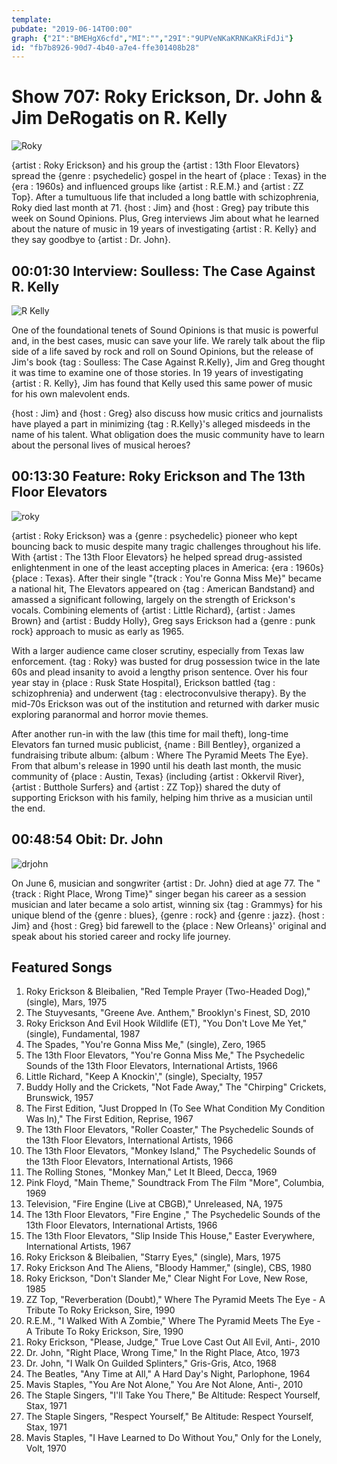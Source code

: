 ```yaml
---
template: 
pubdate: "2019-06-14T00:00"
graph: {"2I":"BMEHgX6cfd","MI":"","29I":"9UPVeNKaKRNKaKRiFdJi"}
id: "fb7b8926-90d7-4b40-a7e4-ffe301408b28"
---
```






# Show 707: Roky Erickson, Dr. John & Jim DeRogatis on R. Kelly

![Roky](https://static.soundopinions.org/images/2019/rokyerickson-16.jpg)

{artist : Roky Erickson} and his group the {artist : 13th Floor Elevators} spread the {genre : psychedelic} gospel in the heart of {place : Texas} in the {era : 1960s} and influenced groups like {artist : R.E.M.} and {artist : ZZ Top}. After a tumultuous life that included a long battle with schizophrenia, Roky died last month at 71. {host : Jim} and {host : Greg} pay tribute this week on Sound Opinions. Plus, Greg interviews Jim about what he learned about the nature of music in 19 years of investigating {artist : R. Kelly} and they say goodbye to {artist : Dr. John}.



## 00:01:30 Interview: Soulless: The Case Against R. Kelly

![R Kelly](https://static.soundopinions.org/assets/707/2I0.jpg)

One of the foundational tenets of Sound Opinions is that music is powerful and, in the best cases, music can save your life. We rarely talk about the flip side of a life saved by rock and roll on Sound Opinions, but the release of Jim's book {tag : Soulless: The Case Against R.Kelly}, Jim and Greg thought it was time to examine one of those stories. In 19 years of investigating {artist : R. Kelly}, Jim has found that Kelly used this same power of music for his own malevolent ends.

{host : Jim} and {host : Greg} also discuss how music critics and journalists have played a part in minimizing {tag : R.Kelly}'s alleged misdeeds in the name of his talent. What obligation does the music community have to learn about the personal lives of musical heroes?



## 00:13:30 Feature: Roky Erickson and The 13th Floor Elevators

![roky](https://static.soundopinions.org/assets/707/MI0.jpg)

{artist : Roky Erickson} was a {genre : psychedelic} pioneer who kept bouncing back to music despite many tragic challenges throughout his life. With {artist : The 13th Floor Elevators} he helped spread drug-assisted enlightenment in one of the least accepting places in America: {era : 1960s}  {place : Texas}. After their single "{track : You're Gonna Miss Me}" became a national hit, The Elevators appeared on {tag : American Bandstand} and amassed a significant following, largely on the strength of Erickson's vocals. Combining elements of {artist : Little Richard}, {artist : James Brown} and {artist : Buddy Holly}, Greg says Erickson had a {genre : punk rock} approach to music as early as 1965.

With a larger audience came closer scrutiny, especially from Texas law enforcement. {tag : Roky} was busted for drug possession twice in the late 60s and plead insanity to avoid a lengthy prison sentence. Over his four year stay in {place : Rusk State Hospital}, Erickson battled {tag : schizophrenia} and underwent {tag : electroconvulsive therapy}. By the mid-70s Erickson was out of the institution and returned with darker music exploring paranormal and horror movie themes.

After another run-in with the law (this time for mail theft), long-time Elevators fan turned music publicist, {name : Bill Bentley}, organized a fundraising tribute album: {album : Where The Pyramid Meets The Eye}. From that album's release in 1990 until his death last month, the music community of {place : Austin, Texas} (including {artist : Okkervil River}, {artist : Butthole Surfers} and {artist : ZZ Top}) shared the duty of supporting Erickson with his family, helping him thrive as a musician until the end.



## 00:48:54 Obit: Dr. John

![drjohn](https://static.soundopinions.org/assets/707/29I0.jpg)

On June 6, musician and songwriter {artist : Dr. John} died at age 77. The "{track : Right Place, Wrong Time}" singer began his career as a session musician and later became a solo artist, winning six {tag : Grammys} for his unique blend of the {genre : blues}, {genre : rock} and {genre : jazz}. {host : Jim} and {host : Greg} bid farewell to the {place : New Orleans}' original and speak about his storied career and rocky life journey.



## Featured Songs

1. Roky Erickson & Bleibalien, "Red Temple Prayer (Two-Headed Dog)," (single), Mars, 1975
2. The Stuyvesants, "Greene Ave. Anthem," Brooklyn's Finest, SD, 2010
3. Roky Erickson And Evil Hook Wildlife (ET), "You Don't Love Me Yet," (single), Fundamental, 1987
4. The Spades, "You're Gonna Miss Me," (single), Zero, 1965
5. The 13th Floor Elevators, "You're Gonna Miss Me," The Psychedelic Sounds of the 13th Floor Elevators, International Artists, 1966
6. Little Richard, "Keep A Knockin'," (single), Specialty, 1957
7. Buddy Holly and the Crickets, "Not Fade Away," The "Chirping" Crickets, Brunswick, 1957
8. The First Edition, "Just Dropped In (To See What Condition My Condition Was In)," The First Edition, Reprise, 1967
9. The 13th Floor Elevators, "Roller Coaster," The Psychedelic Sounds of the 13th Floor Elevators, International Artists, 1966
10. The 13th Floor Elevators, "Monkey Island," The Psychedelic Sounds of the 13th Floor Elevators, International Artists, 1966
11. The Rolling Stones, "Monkey Man," Let It Bleed, Decca, 1969
12. Pink Floyd, "Main Theme," Soundtrack From The Film "More", Columbia, 1969
13. Television, "Fire Engine (Live at CBGB)," Unreleased, NA, 1975
14. The 13th Floor Elevators, "Fire Engine  ," The Psychedelic Sounds of the 13th Floor Elevators, International Artists, 1966
15. The 13th Floor Elevators, "Slip Inside This House," Easter Everywhere, International Artists, 1967
16. Roky Erickson & Bleibalien, "Starry Eyes," (single), Mars, 1975
17. Roky Erickson And The Aliens, "Bloody Hammer," (single), CBS, 1980
18. Roky Erickson, "Don't Slander Me," Clear Night For Love, New Rose, 1985
19. ZZ Top, "Reverberation (Doubt)," Where The Pyramid Meets The Eye - A Tribute To Roky Erickson, Sire, 1990
20. R.E.M., "I Walked With A Zombie," Where The Pyramid Meets The Eye - A Tribute To Roky Erickson, Sire, 1990
21. Roky Erickson, "Please, Judge," True Love Cast Out All Evil, Anti-, 2010
22. Dr. John, "Right Place, Wrong Time," In the Right Place, Atco, 1973
23. Dr. John, "I Walk On Guilded Splinters," Gris-Gris, Atco, 1968
24. The Beatles, "Any Time at All," A Hard Day's Night, Parlophone, 1964
25. Mavis Staples, "You Are Not Alone," You Are Not Alone, Anti-, 2010
26. The Staple Singers, "I'll Take You There," Be Altitude: Respect Yourself, Stax, 1971
27. The Staple Singers, "Respect Yourself," Be Altitude: Respect Yourself, Stax, 1971
28. Mavis Staples, "I Have Learned to Do Without You," Only for the Lonely, Volt, 1970